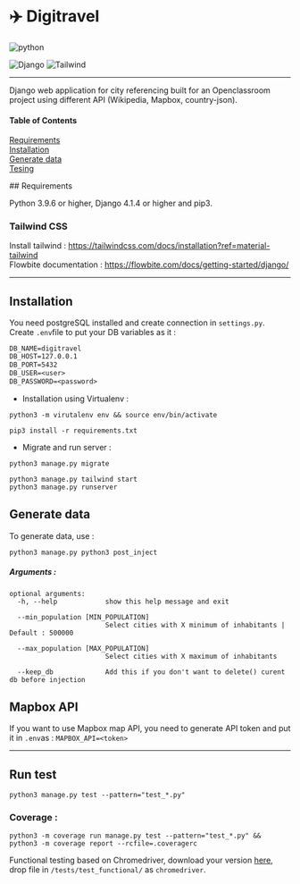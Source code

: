 # ✈️ Digitravel

![python](https://img.shields.io/badge/Python-v3.9.6%20%2B-blue?logo=python)

![Django](https://img.shields.io/badge/Django-092E20?style=for-the-badge&logo=django&logoColor=green) ![Tailwind](https://img.shields.io/badge/Tailwind_CSS-38B2AC?style=for-the-badge&logo=tailwind-css&logoColor=white)
___
Django web application for city referencing built for an Openclassroom project using different API (Wikipedia, Mapbox, country-json).

#### Table of Contents  
[Requirements](#requirements)  
[Installation](#installation)  
[Generate data](#generate_data)  
[Tesing](#testing)  

<a name="requirements"/>
## Requirements

Python 3.9.6 or higher, Django 4.1.4 or higher and pip3.  

### Tailwind CSS 

Install tailwind : https://tailwindcss.com/docs/installation?ref=material-tailwind  
Flowbite documentation : https://flowbite.com/docs/getting-started/django/

___

<a name="installation"/>

## Installation 

You need postgreSQL installed and create connection in ``settings.py``. Create ``.env``file to put your DB variables as it :  
```txt
DB_NAME=digitravel
DB_HOST=127.0.0.1
DB_PORT=5432
DB_USER=<user>
DB_PASSWORD=<password>
```
- Installation using Virtualenv :
```shell
python3 -m virutalenv env && source env/bin/activate
```
```shell
pip3 install -r requirements.txt
```

- Migrate and run server :
```shell
python3 manage.py migrate
```
```shell
python3 manage.py tailwind start
python3 manage.py runserver
```

<a name="generate_data"/>

## Generate data

To generate data, use :  
```shell
python3 manage.py python3 post_inject
```

##### Arguments :

```shell
optional arguments:
  -h, --help            show this help message and exit

  --min_population [MIN_POPULATION]
                        Select cities with X minimum of inhabitants | Default : 500000

  --max_population [MAX_POPULATION]
                        Select cities with X maximum of inhabitants

  --keep_db             Add this if you don't want to delete() curent db before injection
```

## Mapbox API

If you want to use Mapbox map API, you need to generate API token and put it in ``.env``as : ``MAPBOX_API=<token>``  

___
<a name="testing"/>

## Run test

```shell
python3 manage.py test --pattern="test_*.py"
```
### Coverage :

```shell
python3 -m coverage run manage.py test --pattern="test_*.py" && python3 -m coverage report --rcfile=.coveragerc
```
Functional testing based on Chromedriver, download your version [here](https://chromedriver.chromium.org/downloads), drop file in ```/tests/test_functional/``` as ```chromedriver```.
